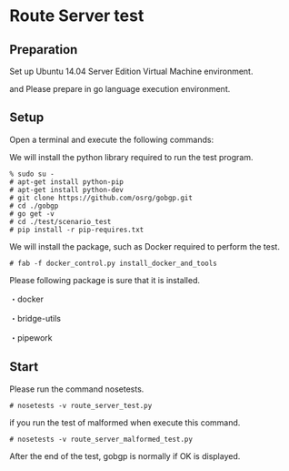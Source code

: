 Route Server test
========================

Preparation
-----------
Set up Ubuntu 14.04 Server Edition Virtual Machine environment.

and Please prepare in  go language execution environment.

Setup
-----
Open a terminal and execute the following commands:

We will install the python library required to run the test program.
```
% sudo su -
# apt-get install python-pip
# apt-get install python-dev
# git clone https://github.com/osrg/gobgp.git
# cd ./gobgp
# go get -v
# cd ./test/scenario_test
# pip install -r pip-requires.txt
```


We will install the package, such as Docker required to perform the test.
```
# fab -f docker_control.py install_docker_and_tools

```

Please following package is sure that it is installed.

 ・docker

 ・bridge-utils

 ・pipework


Start
-----
Please run the command nosetests.
```
# nosetests -v route_server_test.py

```

if you run the test of malformed when execute this command.
```
# nosetests -v route_server_malformed_test.py

```

After the end of the test, gobgp is normally if OK is displayed.
